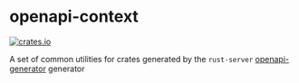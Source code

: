 # openapi-context

[![crates.io](https://img.shields.io/crates/v/swagger.svg)](https://crates.io/crates/swagger)

A set of common utilities for crates generated by the `rust-server` [openapi-generator](https://github.com/OpenAPITools/openapi-generator) generator
